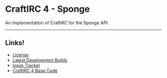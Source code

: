 CraftIRC 4 - Sponge
===================

An implementation of CraftIRC for the Sponge API.

------------------------------

Links!
------
* [License](https://github.com/CraftIRC/4Sponge/blob/master/LICENSE)
* [Latest Development Builds](http://ci.kitteh.org/job/CraftIRC4Sponge/)
* [Issue Tracker](https://github.com/CraftIRC/4Sponge/issues)
* [CraftIRC 4 Base Code](https://github.com/CraftIRC/4)